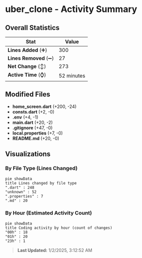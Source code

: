 # uber_clone - Activity Summary 

## Overall Statistics

| Stat                   | Value                                                             |
| ---------------------- | ----------------------------------------------------------------- |
| **Lines Added** (➕)   | 300                                          |
| **Lines Removed** (➖) | 27                                        |
| **Net Change** (↕)    | 273                |
| **Active Time** (⌚)   | 52 minutes |


## Modified Files
- **home_screen.dart** (+200, -24)
- **consts.dart** (+2, -0)
- **.env** (+4, -1)
- **main.dart** (+20, -2)
- **.gitignore** (+47, -0)
- **local.properties** (+7, -0)
- **README.md** (+20, -0)

## Visualizations

### By File Type (Lines Changed)

```mermaid
pie showData
title Lines changed by file type
".dart" : 248
"unknown" : 52
".properties" : 7
".md" : 20
```

### By Hour (Estimated Activity Count)

```mermaid
pie showData
title Coding activity by hour (count of changes)
"00h" : 18
"01h" : 20
"23h" : 1
```


> **Last Updated:** 1/2/2025, 3:12:52 AM